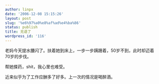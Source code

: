 ```yaml
---
author: linpx
date: '2006-12-08 15:15:26'
layout: post
slug: '%e6%97%a0%e8%af%ad%e4%ba%86'
status: publish
title: 无语了
wordpress_id: '116'
---
```


老妈今天提水腰闪了。扶着她到床上，一步一步蹒跚着，50岁不到，此时却迈着70岁的步伐。


帮她搽药，shit，我心里也难受。


近来似乎为了工作应酬多了好多。上一次的情况是喝醉酒。

